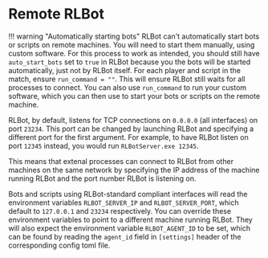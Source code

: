 # Remote RLBot

!!! warning "Automatically starting bots"
    RLBot can't automatically start bots or scripts on remote machines. You will need to start them manually, using custom software.
    For this process to work as intended, you should still have `auto_start_bots` set to `true` in RLBot because you the bots will be started automatically, just not by RLBot itself. For each player and script in the match, ensure `run_command = ""`. This will ensure RLBot still waits for all processes to connect. You can also use `run_command` to run your custom software, which you can then use to start your bots or scripts on the remote machine.

RLBot, by default, listens for TCP connections on `0.0.0.0` (all interfaces) on port `23234`. This port can be changed by launching RLBot and specifying a different port for the first argument. For example, to have RLBot listen on port `12345` instead, you would run `RLBotServer.exe 12345`.

This means that extenal processes can connect to RLBot from other machines on the same network by specifying the IP address of the machine running RLBot and the port number RLBot is listening on.

Bots and scripts using RLBot-standard compliant interfaces will read the environment variables `RLBOT_SERVER_IP` and `RLBOT_SERVER_PORT`, which default to `127.0.0.1` and `23234` respectively. You can override these environment variables to point to a different machine running RLBot. They will also expect the environment variable `RLBOT_AGENT_ID` to be set, which can be found by reading the `agent_id` field in `[settings]` header of the corresponding config toml file.
